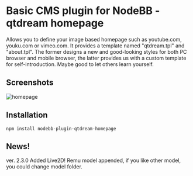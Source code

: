 # Basic CMS plugin for NodeBB - qtdream homepage

Allows you to define your image based homepage such as youtube.com, youku.com or vimeo.com.
It provides a template named "qtdream.tpl" and "about.tpl".
The former designs a new and good-looking styles for both PC browser and mobile browser,
the latter provides us with a custom template for self-introduction. Maybe good to let others learn yourself.

## Screenshots

![homepage](screenshot.png)

## Installation

    npm install nodebb-plugin-qtdream-homepage

## News!
ver. 2.3.0
    Added Live2D! Remu model appended, if you like other model, you could change model folder.
